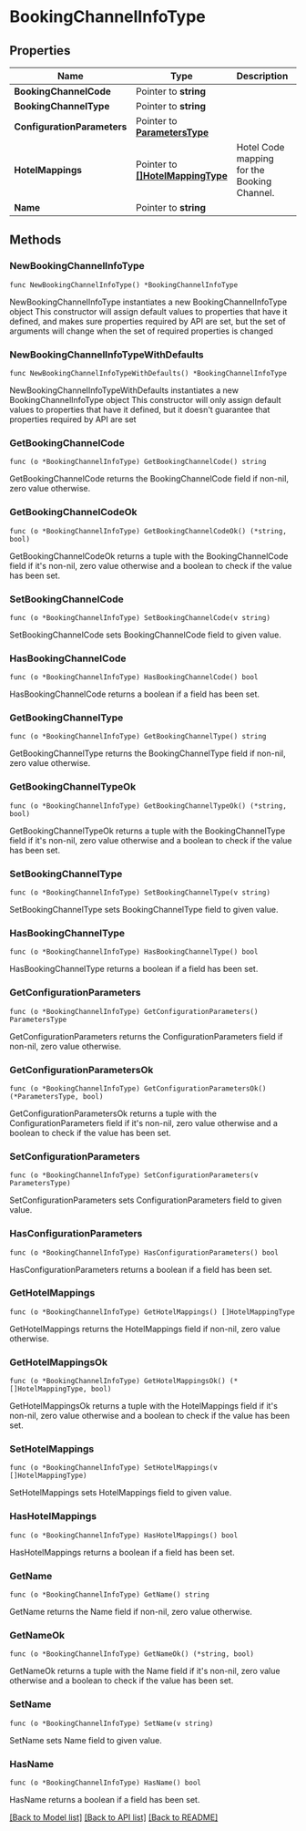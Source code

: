# BookingChannelInfoType

## Properties

Name | Type | Description | Notes
------------ | ------------- | ------------- | -------------
**BookingChannelCode** | Pointer to **string** |  | [optional] 
**BookingChannelType** | Pointer to **string** |  | [optional] 
**ConfigurationParameters** | Pointer to [**ParametersType**](ParametersType.md) |  | [optional] 
**HotelMappings** | Pointer to [**[]HotelMappingType**](HotelMappingType.md) | Hotel Code mapping for the Booking Channel. | [optional] 
**Name** | Pointer to **string** |  | [optional] 

## Methods

### NewBookingChannelInfoType

`func NewBookingChannelInfoType() *BookingChannelInfoType`

NewBookingChannelInfoType instantiates a new BookingChannelInfoType object
This constructor will assign default values to properties that have it defined,
and makes sure properties required by API are set, but the set of arguments
will change when the set of required properties is changed

### NewBookingChannelInfoTypeWithDefaults

`func NewBookingChannelInfoTypeWithDefaults() *BookingChannelInfoType`

NewBookingChannelInfoTypeWithDefaults instantiates a new BookingChannelInfoType object
This constructor will only assign default values to properties that have it defined,
but it doesn't guarantee that properties required by API are set

### GetBookingChannelCode

`func (o *BookingChannelInfoType) GetBookingChannelCode() string`

GetBookingChannelCode returns the BookingChannelCode field if non-nil, zero value otherwise.

### GetBookingChannelCodeOk

`func (o *BookingChannelInfoType) GetBookingChannelCodeOk() (*string, bool)`

GetBookingChannelCodeOk returns a tuple with the BookingChannelCode field if it's non-nil, zero value otherwise
and a boolean to check if the value has been set.

### SetBookingChannelCode

`func (o *BookingChannelInfoType) SetBookingChannelCode(v string)`

SetBookingChannelCode sets BookingChannelCode field to given value.

### HasBookingChannelCode

`func (o *BookingChannelInfoType) HasBookingChannelCode() bool`

HasBookingChannelCode returns a boolean if a field has been set.

### GetBookingChannelType

`func (o *BookingChannelInfoType) GetBookingChannelType() string`

GetBookingChannelType returns the BookingChannelType field if non-nil, zero value otherwise.

### GetBookingChannelTypeOk

`func (o *BookingChannelInfoType) GetBookingChannelTypeOk() (*string, bool)`

GetBookingChannelTypeOk returns a tuple with the BookingChannelType field if it's non-nil, zero value otherwise
and a boolean to check if the value has been set.

### SetBookingChannelType

`func (o *BookingChannelInfoType) SetBookingChannelType(v string)`

SetBookingChannelType sets BookingChannelType field to given value.

### HasBookingChannelType

`func (o *BookingChannelInfoType) HasBookingChannelType() bool`

HasBookingChannelType returns a boolean if a field has been set.

### GetConfigurationParameters

`func (o *BookingChannelInfoType) GetConfigurationParameters() ParametersType`

GetConfigurationParameters returns the ConfigurationParameters field if non-nil, zero value otherwise.

### GetConfigurationParametersOk

`func (o *BookingChannelInfoType) GetConfigurationParametersOk() (*ParametersType, bool)`

GetConfigurationParametersOk returns a tuple with the ConfigurationParameters field if it's non-nil, zero value otherwise
and a boolean to check if the value has been set.

### SetConfigurationParameters

`func (o *BookingChannelInfoType) SetConfigurationParameters(v ParametersType)`

SetConfigurationParameters sets ConfigurationParameters field to given value.

### HasConfigurationParameters

`func (o *BookingChannelInfoType) HasConfigurationParameters() bool`

HasConfigurationParameters returns a boolean if a field has been set.

### GetHotelMappings

`func (o *BookingChannelInfoType) GetHotelMappings() []HotelMappingType`

GetHotelMappings returns the HotelMappings field if non-nil, zero value otherwise.

### GetHotelMappingsOk

`func (o *BookingChannelInfoType) GetHotelMappingsOk() (*[]HotelMappingType, bool)`

GetHotelMappingsOk returns a tuple with the HotelMappings field if it's non-nil, zero value otherwise
and a boolean to check if the value has been set.

### SetHotelMappings

`func (o *BookingChannelInfoType) SetHotelMappings(v []HotelMappingType)`

SetHotelMappings sets HotelMappings field to given value.

### HasHotelMappings

`func (o *BookingChannelInfoType) HasHotelMappings() bool`

HasHotelMappings returns a boolean if a field has been set.

### GetName

`func (o *BookingChannelInfoType) GetName() string`

GetName returns the Name field if non-nil, zero value otherwise.

### GetNameOk

`func (o *BookingChannelInfoType) GetNameOk() (*string, bool)`

GetNameOk returns a tuple with the Name field if it's non-nil, zero value otherwise
and a boolean to check if the value has been set.

### SetName

`func (o *BookingChannelInfoType) SetName(v string)`

SetName sets Name field to given value.

### HasName

`func (o *BookingChannelInfoType) HasName() bool`

HasName returns a boolean if a field has been set.


[[Back to Model list]](../README.md#documentation-for-models) [[Back to API list]](../README.md#documentation-for-api-endpoints) [[Back to README]](../README.md)


